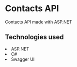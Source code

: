 # Contacts API

Contacts API made with ASP.NET

## Technologies used

<li>ASP.NET</li>
<li>C#</li>
<li>Swagger UI</li>
